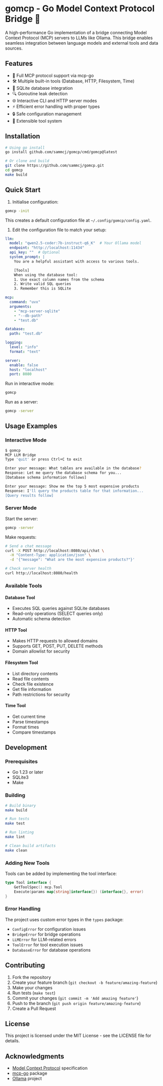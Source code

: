 # gomcp - Go Model Context Protocol Bridge 🚀

A high-performance Go implementation of a bridge connecting Model Context Protocol (MCP) servers to LLMs like Ollama. This bridge enables seamless integration between language models and external tools and data sources.

## Features

- 🔄 Full MCP protocol support via mcp-go
- 🛠️ Multiple built-in tools (Database, HTTP, Filesystem, Time)
- 💾 SQLite database integration
- 🔍 Goroutine leak detection
- 🌐 Interactive CLI and HTTP server modes
- ⚡ Efficient error handling with proper types
- 🔒 Safe configuration management
- 🧩 Extensible tool system

## Installation

```bash
# Using go install
go install github.com/sammcj/gomcp/cmd/gomcp@latest

# Or clone and build
git clone https://github.com/sammcj/gomcp.git
cd gomcp
make build
```

## Quick Start

1. Initialise configuration:

```bash
gomcp -init
```
This creates a default configuration file at `~/.config/gomcp/config.yaml`.

1. Edit the configuration file to match your setup:

```yaml
llm:
  model: "qwen2.5-coder:7b-instruct-q6_K"  # Your Ollama model
  endpoint: "http://localhost:11434"
  api_key: ""  # Optional
  system_prompt: |
    You are a helpful assistant with access to various tools.

    [Tools]
    When using the database tool:
    1. Use exact column names from the schema
    2. Write valid SQL queries
    3. Remember this is SQLite

mcp:
  command: "uvx"
  arguments:
    - "mcp-server-sqlite"
    - "--db-path"
    - "test.db"

database:
  path: "test.db"

logging:
  level: "info"
  format: "text"

server:
  enable: false
  host: "localhost"
  port: 8080
```

Run in interactive mode:

```bash
gomcp
```

Run as a server:

```bash
gomcp -server
```

## Usage Examples

### Interactive Mode

```bash
$ gomcp
MCP LLM Bridge
Type 'quit' or press Ctrl+C to exit

Enter your message: What tables are available in the database?
Response: Let me query the database schema for you...
[Database schema information follows]

Enter your message: Show me the top 5 most expensive products
Response: I'll query the products table for that information...
[Query results follow]
```

### Server Mode

Start the server:
```bash
gomcp -server
```

Make requests:
```bash
# Send a chat message
curl -X POST http://localhost:8080/api/chat \
  -H "Content-Type: application/json" \
  -d '{"message": "What are the most expensive products?"}'

# Check server health
curl http://localhost:8080/health
```

### Available Tools

#### Database Tool

- Executes SQL queries against SQLite databases
- Read-only operations (SELECT queries only)
- Automatic schema detection

#### HTTP Tool

- Makes HTTP requests to allowed domains
- Supports GET, POST, PUT, DELETE methods
- Domain allowlist for security

#### Filesystem Tool

- List directory contents
- Read file contents
- Check file existence
- Get file information
- Path restrictions for security

#### Time Tool

- Get current time
- Parse timestamps
- Format times
- Compare timestamps

## Development

### Prerequisites

- Go 1.23 or later
- SQLite3
- Make

### Building

```bash
# Build binary
make build

# Run tests
make test

# Run linting
make lint

# Clean build artifacts
make clean
```

### Adding New Tools

Tools can be added by implementing the tool interface:

```go
type Tool interface {
    GetToolSpec() mcp.Tool
    Execute(params map[string]interface{}) (interface{}, error)
}
```

### Error Handling

The project uses custom error types in the `types` package:

- `ConfigError` for configuration issues
- `BridgeError` for bridge operations
- `LLMError` for LLM-related errors
- `ToolError` for tool execution issues
- `DatabaseError` for database operations

## Contributing

1. Fork the repository
2. Create your feature branch (`git checkout -b feature/amazing-feature`)
3. Make your changes
4. Run tests (`make test`)
5. Commit your changes (`git commit -m 'Add amazing feature'`)
6. Push to the branch (`git push origin feature/amazing-feature`)
7. Create a Pull Request

## License

This project is licensed under the MIT License - see the LICENSE file for details.

## Acknowledgments

- [Model Context Protocol](https://modelcontextprotocol.io/) specification
- [mcp-go](https://github.com/mark3labs/mcp-go) package
- [Ollama](https://ollama.ai/) project
